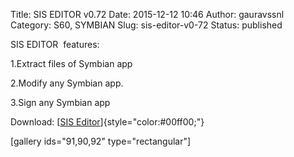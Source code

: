 Title: SIS EDITOR v0.72
Date: 2015-12-12 10:46
Author: gauravssnl
Category: S60, SYMBIAN
Slug: sis-editor-v0-72
Status: published

SIS EDITOR  features:

1.Extract files of Symbian app

2.Modify any Symbian app.

3.Sign any Symbian app

Download: [[SIS Editor](https://www.dropbox.com/s/pqtydiij9ee5m40/SiS_Editor%40gauravssnl.sisx?dl=0)]{style="color:#00ff00;"}

\[gallery ids="91,90,92" type="rectangular"\]
